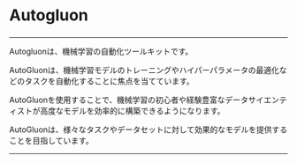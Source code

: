 # Autogluon
### 

---


Autogluonは、機械学習の自動化ツールキットです。

AutoGluonは、機械学習モデルのトレーニングやハイパーパラメータの最適化などのタスクを自動化することに焦点を当てています。

AutoGluonを使用することで、機械学習の初心者や経験豊富なデータサイエンティストが高度なモデルを効率的に構築できるようになります。

AutoGluonは、様々なタスクやデータセットに対して効果的なモデルを提供することを目指しています。

---
